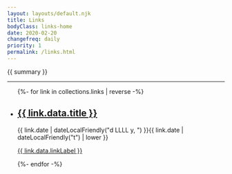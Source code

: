 ```yaml
---
layout: layouts/default.njk
title: Links
bodyClass: links-home
date: 2020-02-20
changefreq: daily
priority: 1
permalink: /links.html
---
```


{{ summary }}

---

<ul class="[ wrapper flow ] links__list">
{%- for link in collections.links | reverse -%}
  <li class="links__list-item">
    <article class="[ wrapper flow ] links__summary">
      <h2><a href="{{ link.url }}">{{ link.data.title }}</a></h2>
      <time datetime="{{ link.date | dateLocal }}">{{ link.date | dateLocalFriendly("d LLLL y, ") }}{{ link.date | dateLocalFriendly("t") | lower }}</time>
      <p><a href="{{ link.data.linkExternal }}">{{ link.data.linkLabel }}</a></p>
    </article>
  </li>
{%- endfor -%}
</ul>
